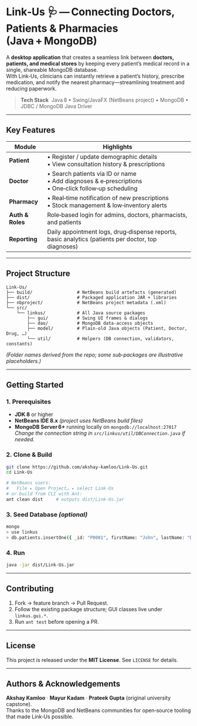 # Link‑Us 🩺 — Connecting Doctors, Patients & Pharmacies (Java + MongoDB)

A **desktop application** that creates a seamless link between **doctors, patients, and medical stores** by keeping every patient’s medical record in a single, shareable MongoDB database.  
With Link‑Us, clinicians can instantly retrieve a patient’s history, prescribe medication, and notify the nearest pharmacy—streamlining treatment and reducing paperwork.

> **Tech Stack**  Java 8 • Swing/JavaFX (NetBeans project) • MongoDB • JDBC / MongoDB Java Driver

---

## Key Features

| Module | Highlights |
|--------|------------|
| **Patient** | • Register / update demographic details<br>• View consultation history & prescriptions |
| **Doctor** | • Search patients via ID or name<br>• Add diagnoses & e‑prescriptions<br>• One‑click follow‑up scheduling |
| **Pharmacy** | • Real‑time notification of new prescriptions<br>• Stock management & low‑inventory alerts |
| **Auth & Roles** | Role‑based login for admins, doctors, pharmacists, and patients |
| **Reporting** | Daily appointment logs, drug‑dispense reports, basic analytics (patients per doctor, top diagnoses) |

---

## Project Structure

```
Link-Us/
├── build/                 # NetBeans build artefacts (generated)
├── dist/                  # Packaged application JAR + libraries
├── nbproject/             # NetBeans project metadata (.xml)
└── src/
    └── linkus/            # All Java source packages
        ├── gui/           # Swing UI frames & dialogs
        ├── dao/           # MongoDB data‑access objects
        ├── model/         # Plain‑old Java objects (Patient, Doctor, Drug, …)
        └── util/          # Helpers (DB connection, validators, constants)
```

*(Folder names derived from the repo; some sub‑packages are illustrative placeholders.)*

---

## Getting Started

### 1. Prerequisites

* **JDK 8** or higher  
* **NetBeans IDE 8.x** *(project uses NetBeans build files)*  
* **MongoDB Server 6+** running locally on `mongodb://localhost:27017`  
  *Change the connection string in `src/linkus/util/DBConnection.java` if needed.*

### 2. Clone & Build

```bash
git clone https://github.com/akshay-kamloo/Link-Us.git
cd Link-Us

# NetBeans users:
#   File ▸ Open Project… ▸ select Link-Us
# or build from CLI with Ant:
ant clean dist     # outputs dist/Link-Us.jar
```

### 3. Seed Database *(optional)*

```bash
mongo
> use linkus
> db.patients.insertOne({ _id: "P0001", firstName: "John", lastName: "Doe" })
```

### 4. Run

```bash
java -jar dist/Link-Us.jar
```

---

## Contributing

1. Fork → feature branch → Pull Request.  
2. Follow the existing package structure; GUI classes live under `linkus.gui.*`.  
3. Run `ant test` before opening a PR.

---

## License

This project is released under the **MIT License**. See `LICENSE` for details.

---

## Authors & Acknowledgements

**Akshay Kamloo** · **Mayur Kadam** · **Prateek Gupta** (original university capstone).  
Thanks to the MongoDB and NetBeans communities for open‑source tooling that made Link‑Us possible.
